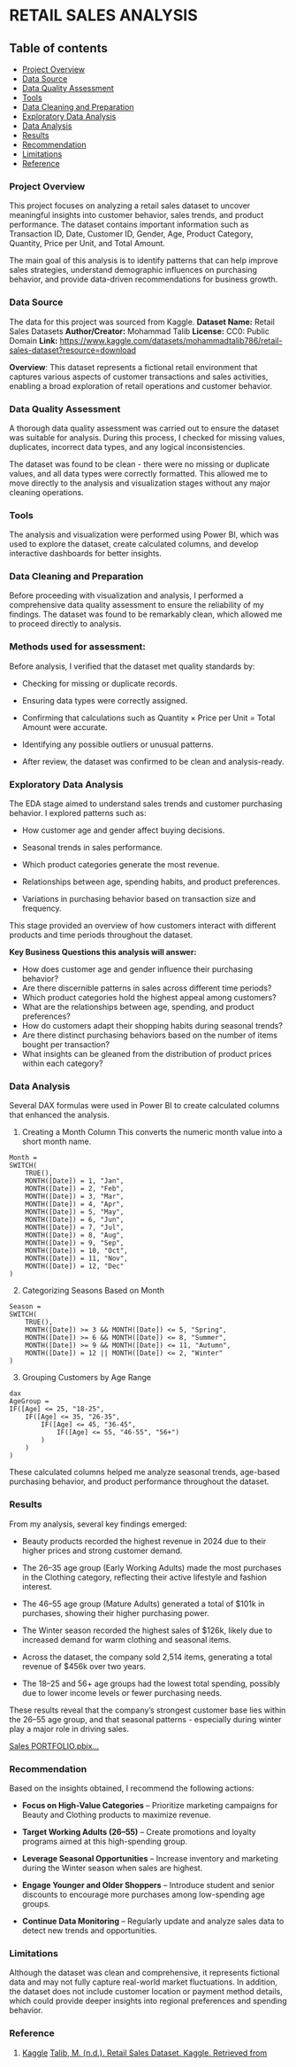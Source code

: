# RETAIL SALES ANALYSIS

## Table of contents

- [Project Overview](#project-overview)
- [Data Source](#data-source)
- [Data Quality Assessment](#data-quality-assessment)
- [Tools](#tools)
- [Data Cleaning and Preparation](#data-cleaning-and-preparation)
- [Exploratory Data Analysis](#exploratory-data-analysis)
- [Data Analysis](#data-analysis)
- [Results](#results)
- [Recommendation](#recommendation)
- [Limitations](#limitations)
- [Reference](#reference)

### Project Overview

This project focuses on analyzing a retail sales dataset to uncover meaningful insights into customer behavior, sales trends, and product performance. The dataset contains important information such as Transaction ID, Date, Customer ID, Gender, Age, Product Category, Quantity, Price per Unit, and Total Amount.

The main goal of this analysis is to identify patterns that can help improve sales strategies, understand demographic influences on purchasing behavior, and provide data-driven recommendations for business growth.

### Data Source

The data for this project was sourced from Kaggle.
**Dataset Name:** Retail Sales Datasets 
**Author/Creator:** Mohammad Talib
**License:** CC0: Public Domain
**Link:** https://www.kaggle.com/datasets/mohammadtalib786/retail-sales-dataset?resource=download

**Overview**: This dataset represents a fictional retail environment that captures various aspects of customer transactions and sales activities, enabling a broad exploration of retail operations and customer behavior.

### Data Quality Assessment

A thorough data quality assessment was carried out to ensure the dataset was suitable for analysis. During this process, I checked for missing values, duplicates, incorrect data types, and any logical inconsistencies.

The dataset was found to be clean - there were no missing or duplicate values, and all data types were correctly formatted. This allowed me to move directly to the analysis and visualization stages without any major cleaning operations.

### Tools

The analysis and visualization were performed using Power BI, which was used to explore the dataset, create calculated columns, and develop interactive dashboards for better insights.

### Data Cleaning and Preparation

Before proceeding with visualization and analysis, I performed a comprehensive data quality assessment to ensure the reliability of my findings. The dataset was found to be remarkably clean, which allowed me to proceed directly to analysis.

### **Methods used for assessment:**

Before analysis, I verified that the dataset met quality standards by:

- Checking for missing or duplicate records.

- Ensuring data types were correctly assigned.

- Confirming that calculations such as Quantity × Price per Unit = Total Amount were accurate.

- Identifying any possible outliers or unusual patterns.

- After review, the dataset was confirmed to be clean and analysis-ready.


### Exploratory Data Analysis

The EDA stage aimed to understand sales trends and customer purchasing behavior. I explored patterns such as:

- How customer age and gender affect buying decisions.

- Seasonal trends in sales performance.

- Which product categories generate the most revenue.

- Relationships between age, spending habits, and product preferences.

- Variations in purchasing behavior based on transaction size and frequency.

 This stage provided an overview of how customers interact with different products and time periods throughout the dataset.

**Key Business Questions this analysis will answer:**
- How does customer age and gender influence their purchasing behavior?
- Are there discernible patterns in sales across different time periods?
- Which product categories hold the highest appeal among customers?
- What are the relationships between age, spending, and product preferences?
- How do customers adapt their shopping habits during seasonal trends?
- Are there distinct purchasing behaviors based on the number of items bought per transaction?
- What insights can be gleaned from the distribution of product prices within each category?


### Data Analysis 

Several DAX formulas were used in Power BI to create calculated columns that enhanced the analysis.

1. Creating a Month Column
This converts the numeric month value into a short month name.

```Power Query
Month = 
SWITCH(
    TRUE(),
    MONTH([Date]) = 1, "Jan",
    MONTH([Date]) = 2, "Feb",
    MONTH([Date]) = 3, "Mar",
    MONTH([Date]) = 4, "Apr",
    MONTH([Date]) = 5, "May",
    MONTH([Date]) = 6, "Jun",
    MONTH([Date]) = 7, "Jul",
    MONTH([Date]) = 8, "Aug",
    MONTH([Date]) = 9, "Sep",
    MONTH([Date]) = 10, "Oct",
    MONTH([Date]) = 11, "Nov",
    MONTH([Date]) = 12, "Dec"
)
```

2. Categorizing Seasons Based on Month

```DAX Measures
Season = 
SWITCH(
    TRUE(),
    MONTH([Date]) >= 3 && MONTH([Date]) <= 5, "Spring",
    MONTH([Date]) >= 6 && MONTH([Date]) <= 8, "Summer",
    MONTH([Date]) >= 9 && MONTH([Date]) <= 11, "Autumn",
    MONTH([Date]) = 12 || MONTH([Date]) <= 2, "Winter"
)
```

3. Grouping Customers by Age Range

```
dax
AgeGroup = 
IF([Age] <= 25, "18-25",
    IF([Age] <= 35, "26-35",
        IF([Age] <= 45, "36-45",
            IF([Age] <= 55, "46-55", "56+")
        )
    )
)
```
These calculated columns helped me analyze seasonal trends, age-based purchasing behavior, and product performance throughout the dataset.

### Results

From my analysis, several key findings emerged:

- Beauty products recorded the highest revenue in 2024 due to their higher prices and strong customer demand.

- The 26–35 age group (Early Working Adults) made the most purchases in the Clothing category, reflecting their active lifestyle and fashion interest.

- The 46–55 age group (Mature Adults) generated a total of $101k in purchases, showing their higher purchasing power.

- The Winter season recorded the highest sales of $126k, likely due to increased demand for warm clothing and seasonal items.

- Across the dataset, the company sold 2,514 items, generating a total revenue of $456k over two years.

- The 18–25 and 56+ age groups had the lowest total spending, possibly due to lower income levels or fewer purchasing needs.

These results reveal that the company’s strongest customer base lies within the 26–55 age group, and that seasonal patterns - especially during winter play a major role in driving sales.

[Sales PORTFOLIO.pbix…]()

### Recommendation

Based on the insights obtained, I recommend the following actions:

- **Focus on High-Value Categories** – Prioritize marketing campaigns for Beauty and Clothing products to maximize revenue.

- **Target Working Adults (26–55)** – Create promotions and loyalty programs aimed at this high-spending group.

- **Leverage Seasonal Opportunities** – Increase inventory and marketing during the Winter season when sales are highest.

- **Engage Younger and Older Shoppers** – Introduce student and senior discounts to encourage more purchases among low-spending age groups.

- **Continue Data Monitoring** – Regularly update and analyze sales data to detect new trends and opportunities.

### Limitations

Although the dataset was clean and comprehensive, it represents fictional data and may not fully capture real-world market fluctuations. In addition, the dataset does not include customer location or payment method details, which could provide deeper insights into regional preferences and spending behavior.

### Reference

1. [Kaggle](https://www.kaggle.com/datasets/mohammadtalib786/retail-sales-dataset?resource=download)
[Talib, M. (n.d.). Retail Sales Dataset. Kaggle.
Retrieved from](https://www.kaggle.com/datasets/mohammadtalib786/retail-sales-dataset?resource=download)

